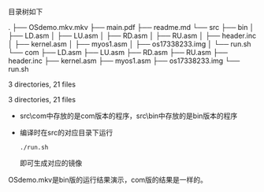目录树如下

.
├── OSdemo.mkv.mkv
├── main.pdf
├── readme.md
└── src
    ├── bin
    │   ├── LD.asm
    │   ├── LU.asm
    │   ├── RD.asm
    │   ├── RU.asm
    │   ├── header.inc
    │   ├── kernel.asm
    │   ├── myos1.asm
    │   ├── os17338233.img
    │   └── run.sh
    └── com
        ├── LD.asm
        ├── LU.asm
        ├── RD.asm
        ├── RU.asm
        ├── header.inc
        ├── kernel.asm
        ├── myos1.asm
        ├── os17338233.img
        └── run.sh

3 directories, 21 files

3 directories, 21 files

* src\com中存放的是com版本的程序，src\bin中存放的是bin版本的程序

* 编译时在src的对应目录下运行

  ~~~shell
  ./run.sh
  ~~~

  即可生成对应的镜像

OSdemo.mkv是bin版的运行结果演示，com版的结果是一样的。